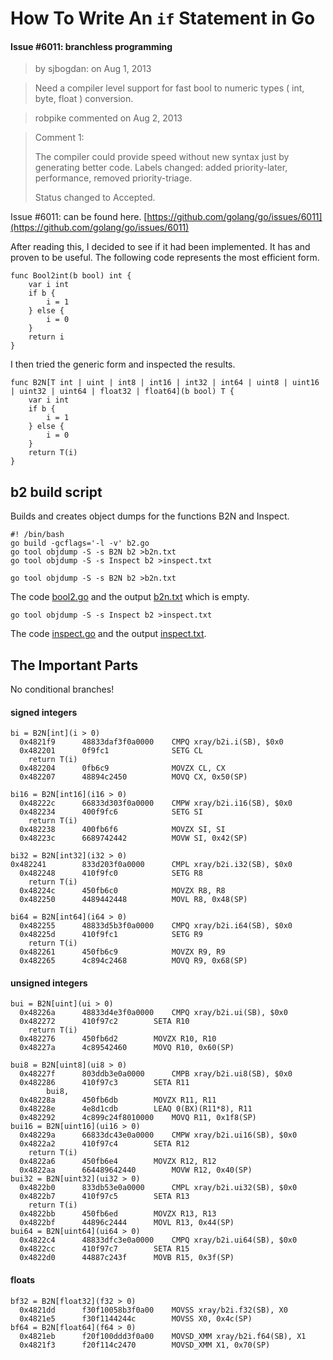 # How To Write An `if` Statement in Go
#### Issue #6011: branchless programming

> by sjbogdan: on Aug 1, 2013

> Need a compiler level support for fast bool to numeric types ( int, 
> byte, float ) conversion.

> robpike commented on Aug 2, 2013

> Comment 1:
> 
> The compiler could provide speed without new syntax just by generating better code.
> Labels changed: added priority-later, performance, removed priority-triage.
> 
> Status changed to Accepted.

Issue #6011: can be found here.
[https://github.com/golang/go/issues/6011](https://github.com/golang/go/issues/6011)


After reading this, I decided to see if it had been implemented. It has and proven to be useful. The following code represents the most efficient form.

```
func Bool2int(b bool) int {
	var i int
	if b {
		i = 1
	} else {
		i = 0
	}
	return i
}
```

I then tried the generic form and inspected the results.

```
func B2N[T int | uint | int8 | int16 | int32 | int64 | uint8 | uint16 | uint32 | uint64 | float32 | float64](b bool) T {
	var i int
	if b {
		i = 1
	} else {
		i = 0
	}
	return T(i)
}
```

## b2 build script
Builds and creates object dumps for the functions B2N and Inspect.
```
#! /bin/bash
go build -gcflags='-l -v' b2.go
go tool objdump -S -s B2N b2 >b2n.txt
go tool objdump -S -s Inspect b2 >inspect.txt
```
```
go tool objdump -S -s B2N b2 >b2n.txt
```
The code [bool2.go](../b2i/bool2.go) and the output [b2n.txt](b2n.txt) which is empty.
```
go tool objdump -S -s Inspect b2 >inspect.txt
```
The code [inspect.go](../b2i/inspect.go) and the output [inspect.txt](inspect.txt).

## The Important Parts

No conditional branches!

#### signed integers

```
bi = B2N[int](i > 0)
  0x4821f9		48833daf3f0a0000	CMPQ xray/b2i.i(SB), $0x0	
  0x482201		0f9fc1			    SETG CL				
	return T(i)
  0x482204		0fb6c9				MOVZX CL, CX		
  0x482207		48894c2450			MOVQ CX, 0x50(SP)	
```

```
bi16 = B2N[int16](i16 > 0)
  0x48222c		66833d303f0a0000	CMPW xray/b2i.i16(SB), $0x0	
  0x482234		400f9fc6		    SETG SI				
	return T(i)
  0x482238		400fb6f6		    MOVZX SI, SI		
  0x48223c		6689742442		    MOVW SI, 0x42(SP)	

bi32 = B2N[int32](i32 > 0)
0x482241		833d203f0a0000	    CMPL xray/b2i.i32(SB), $0x0	
  0x482248		410f9fc0		    SETG R8				
	return T(i)
  0x48224c		450fb6c0		    MOVZX R8, R8		
  0x482250		4489442448		    MOVL R8, 0x48(SP)	

bi64 = B2N[int64](i64 > 0)
  0x482255		48833d5b3f0a0000    CMPQ xray/b2i.i64(SB), $0x0	
  0x48225d		410f9fc1		    SETG R9				
	return T(i)
  0x482261		450fb6c9		    MOVZX R9, R9		
  0x482265		4c894c2468		    MOVQ R9, 0x68(SP)	
```

#### unsigned integers

```
bui = B2N[uint](ui > 0)
  0x48226a		48833d4e3f0a0000	CMPQ xray/b2i.ui(SB), $0x0	
  0x482272		410f97c2		SETA R10			
	return T(i)
  0x482276		450fb6d2		MOVZX R10, R10		
  0x48227a		4c89542460		MOVQ R10, 0x60(SP)	
```
```
bui8 = B2N[uint8](ui8 > 0)
  0x48227f		803ddb3e0a0000		CMPB xray/b2i.ui8(SB), $0x0	
  0x482286		410f97c3		SETA R11			
		bui8,
  0x48228a		450fb6db		MOVZX R11, R11		
  0x48228e		4e8d1cdb		LEAQ 0(BX)(R11*8), R11	
  0x482292		4c899c24f8010000	MOVQ R11, 0x1f8(SP)	
bui16 = B2N[uint16](ui16 > 0)
  0x48229a		66833dc43e0a0000	CMPW xray/b2i.ui16(SB), $0x0	
  0x4822a2		410f97c4		SETA R12			
	return T(i)
  0x4822a6		450fb6e4		MOVZX R12, R12		
  0x4822aa		664489642440		MOVW R12, 0x40(SP)	
bui32 = B2N[uint32](ui32 > 0)
  0x4822b0		833db53e0a0000		CMPL xray/b2i.ui32(SB), $0x0	
  0x4822b7		410f97c5		SETA R13			
	return T(i)
  0x4822bb		450fb6ed		MOVZX R13, R13		
  0x4822bf		44896c2444		MOVL R13, 0x44(SP)	
bui64 = B2N[uint64](ui64 > 0)
  0x4822c4		48833dfc3e0a0000	CMPQ xray/b2i.ui64(SB), $0x0	
  0x4822cc		410f97c7		SETA R15			
  0x4822d0		44887c243f		MOVB R15, 0x3f(SP)		
```

#### floats

```
bf32 = B2N[float32](f32 > 0)
  0x4821dd		f30f10058b3f0a00	MOVSS xray/b2i.f32(SB), X0	
  0x4821e5		f30f1144244c		MOVSS X0, 0x4c(SP)		
bf64 = B2N[float64](f64 > 0)
  0x4821eb		f20f100ddd3f0a00	MOVSD_XMM xray/b2i.f64(SB), X1	
  0x4821f3		f20f114c2470		MOVSD_XMM X1, 0x70(SP)		
```